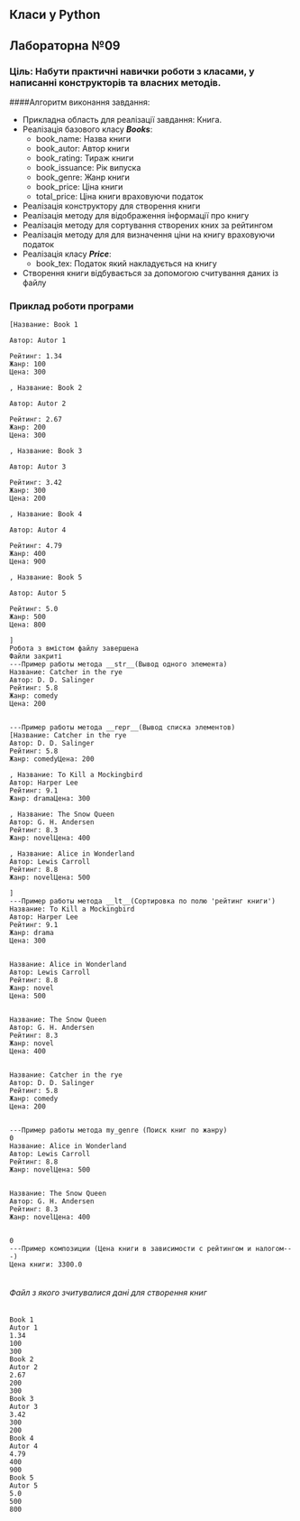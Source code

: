 ## Класи у Python
## Лабораторна №09
### Ціль: Набути практичні навички роботи з класами, у написанні конструкторів та власних методів.

####Алгоритм виконання завдання:

 - Прикладна область для реалізації завдання: Книга.
 - Реалізація базового класу ***Books***:
    * book_name: Назва книги
    * book_autor: Автор книги
    * book_rating: Тираж книги
    * book_issuance: Рік випуска
    * book_genre: Жанр книги
    * book_price: Ціна книги
    * total_price: Ціна книги враховуючи податок
 - Реалізація конструктору для створення книги
 - Реалізація методу для відображення інформації про книгу
 - Реалізація методу для сортування створених кних за рейтингом
 - Реалізація методу для для визначення ціни на книгу враховуючи податок
 - Реалізація класу ***Price***:
    * book_tex: Податок який накладується на книгу
 - Створення книги відбувається за допомогою считування даних із файлу

### Приклад роботи програми
```
[Название: Book 1

Автор: Autor 1

Рейтинг: 1.34
Жанр: 100
Цена: 300

, Название: Book 2

Автор: Autor 2

Рейтинг: 2.67
Жанр: 200
Цена: 300

, Название: Book 3

Автор: Autor 3

Рейтинг: 3.42
Жанр: 300
Цена: 200

, Название: Book 4

Автор: Autor 4

Рейтинг: 4.79
Жанр: 400
Цена: 900

, Название: Book 5

Автор: Autor 5

Рейтинг: 5.0
Жанр: 500
Цена: 800

]
Робота з вмістом файлу завершена
Файли закриті
---Пример работы метода __str__(Вывод одного элемента)
Название: Catcher in the rye
Автор: D. D. Salinger
Рейтинг: 5.8
Жанр: comedy
Цена: 200


---Пример работы метода __repr__(Вывод списка элементов)
[Название: Catcher in the rye
Автор: D. D. Salinger
Рейтинг: 5.8
Жанр: comedyЦена: 200

, Название: To Kill a Mockingbird
Автор: Harper Lee
Рейтинг: 9.1
Жанр: dramaЦена: 300

, Название: The Snow Queen
Автор: G. H. Andersen
Рейтинг: 8.3
Жанр: novelЦена: 400

, Название: Alice in Wonderland
Автор: Lewis Carroll
Рейтинг: 8.8
Жанр: novelЦена: 500

]
---Пример работы метода __lt__(Сортировка по полю 'рейтинг книги')
Название: To Kill a Mockingbird
Автор: Harper Lee
Рейтинг: 9.1
Жанр: drama
Цена: 300


Название: Alice in Wonderland
Автор: Lewis Carroll
Рейтинг: 8.8
Жанр: novel
Цена: 500


Название: The Snow Queen
Автор: G. H. Andersen
Рейтинг: 8.3
Жанр: novel
Цена: 400


Название: Catcher in the rye
Автор: D. D. Salinger
Рейтинг: 5.8
Жанр: comedy
Цена: 200


---Пример работы метода my_genre (Поиск книг по жанру)
0
Название: Alice in Wonderland
Автор: Lewis Carroll
Рейтинг: 8.8
Жанр: novelЦена: 500


Название: The Snow Queen
Автор: G. H. Andersen
Рейтинг: 8.3
Жанр: novelЦена: 400


0
---Пример композиции (Цена книги в зависимости с рейтингом и налогом---)
Цена книги: 3300.0


```
###### Файл з якого зчитувалися дані для створення книг 
```
Book 1
Autor 1
1.34
100
300
Book 2
Autor 2
2.67
200
300
Book 3
Autor 3
3.42
300
200
Book 4
Autor 4
4.79
400
900
Book 5
Autor 5
5.0
500
800
```
